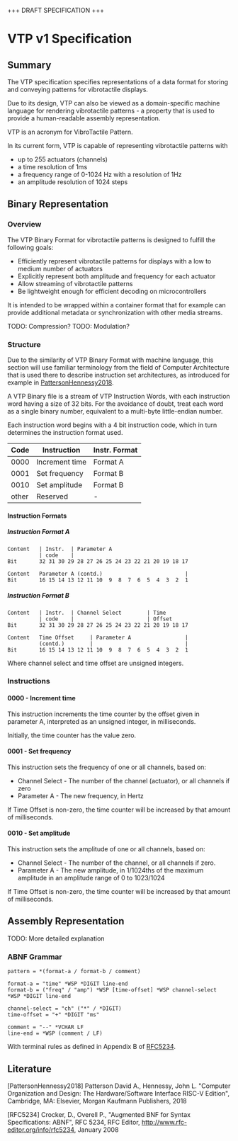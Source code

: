 +++ DRAFT SPECIFICATION +++

# VTP v1 Specification

## Summary
The VTP specification specifies representations of a data format for storing
and conveying patterns for vibrotactile displays.

Due to its design, VTP can also be viewed as a domain-specific machine language
for rendering vibrotactile patterns - a property that is used to provide a
human-readable assembly representation.

VTP is an acronym for VibroTactile Pattern.


In its current form, VTP is capable of representing vibrotactile patterns with

- up to 255 actuators (channels)
- a time resolution of 1ms
- a frequency range of 0-1024 Hz with a resolution of 1Hz
- an amplitude resolution of 1024 steps


## Binary Representation
### Overview
The VTP Binary Format for vibrotactile patterns is designed to fulfill
the following goals:

- Efficiently represent vibrotactile patterns for displays with
  a low to medium number of actuators
- Explicitly represent both amplitude and frequency for each actuator
- Allow streaming of vibrotactile patterns
- Be lightweight enough for efficient decoding on microcontrollers

It is intended to be wrapped within a container format that for example can
provide additional metadata or synchronization with other media streams.

TODO: Compression?
TODO: Modulation?

### Structure
Due to the similarity of VTP Binary Format with machine language, this section
will use familiar terminology from the field of Computer Architecture that is
used there to describe instruction set architectures, as introduced for example
in [PattersonHennessy2018](#PattersonHennessy2018).

A VTP Binary file is a stream of VTP Instruction Words, with each instruction
word having a size of 32 bits. For the avoidance of doubt, treat each word as
a single binary number, equivalent to a multi-byte little-endian number.

Each instruction word begins with a 4 bit instruction code, which in turn
determines the instruction format used.

Code  | Instruction    | Instr. Format
------|----------------|---------------
0000  | Increment time | Format A
0001  | Set frequency  | Format B
0010  | Set amplitude  | Format B
other | Reserved       | -

#### Instruction Formats
##### Instruction Format A
```
Content   | Instr.  | Parameter A
          | code    |
Bit       32 31 30 29 28 27 26 25 24 23 22 21 20 19 18 17

Content   Parameter A (contd.)                          |
Bit       16 15 14 13 12 11 10  9  8  7  6  5  4  3  2  1
```

##### Instruction Format B
```
Content   | Instr.  | Channel Select        | Time
          | code    |                       | Offset
Bit       32 31 30 29 28 27 26 25 24 23 22 21 20 19 18 17

Content   Time Offset     | Parameter A                 |
          (contd.)        |                             |
Bit       16 15 14 13 12 11 10  9  8  7  6  5  4  3  2  1
```

Where channel select and time offset are unsigned integers.

### Instructions
#### 0000 - Increment time
This instruction increments the time counter by the offset given in parameter A,
interpreted as an unsigned integer, in milliseconds.

Initially, the time counter has the value zero.

#### 0001 - Set frequency
This instruction sets the frequency of one or all channels, based on:

- Channel Select - The number of the channel (actuator), or all channels if zero
- Parameter A    - The new frequency, in Hertz

If Time Offset is non-zero, the time counter will be increased by that amount of
milliseconds.

#### 0010 - Set amplitude
This instruction sets the amplitude of one or all channels, based on:

- Channel Select - The number of the channel, or all channels if zero.
- Parameter A    - The new amplitude, in 1/1024ths of the maximum amplitude
                   in an amplitude range of 0 to 1023/1024

If Time Offset is non-zero, the time counter will be increased by that amount of
milliseconds.


## Assembly Representation
TODO: More detailed explanation

### ABNF Grammar
```abnf
pattern = *(format-a / format-b / comment)

format-a = "time" *WSP *DIGIT line-end
format-b = ("freq" / "amp") *WSP [time-offset] *WSP channel-select *WSP *DIGIT line-end

channel-select = "ch" ("*" / *DIGIT)
time-offset = "+" *DIGIT "ms"

comment = "--" *VCHAR LF
line-end = *WSP (comment / LF)
```

With terminal rules as defined in Appendix B of [RFC5234](#RFC5234).


## Literature
<a name="PattersonHennessy2018"></a>[PattersonHennessy2018] Patterson David A., Hennessy, John L. "Computer Organization and Design: The Hardware/Software Interface RISC-V Edition", Cambridge, MA: Elsevier, Morgan Kaufmann Publishers, 2018

<a name="RFC5234"></a>[RFC5234] Crocker, D., Overell P., "Augmented BNF for Syntax Specifications: ABNF", RFC 5234, RFC Editor, http://www.rfc-editor.org/info/rfc5234, January 2008